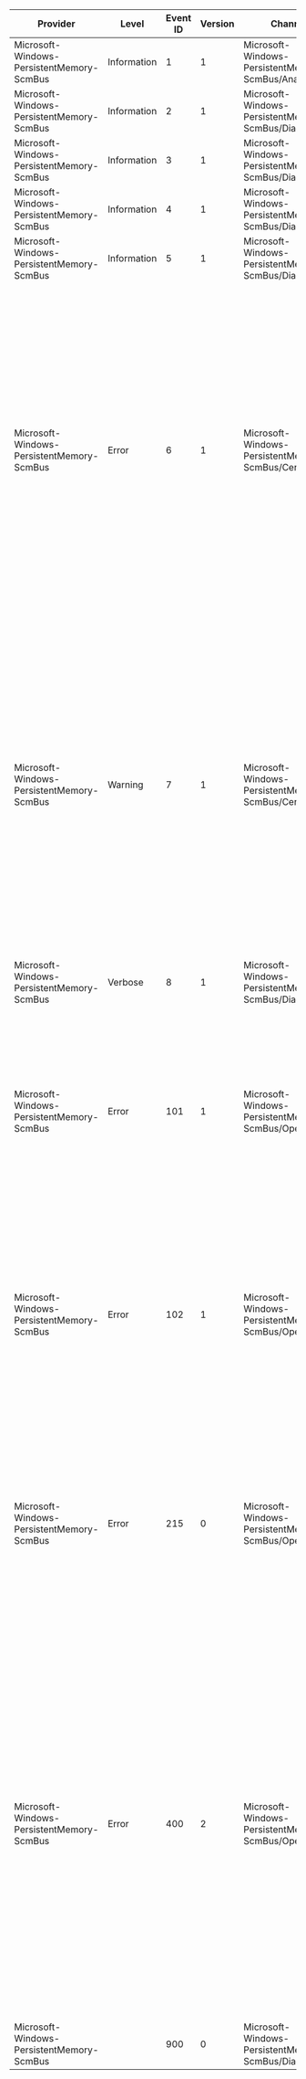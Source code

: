 Provider                                   |  Level        |  Event ID  |  Version  |  Channel                                                  |  Task  |  Opcode  |  Keyword  |  Message
-------------------------------------------|---------------|------------|-----------|-----------------------------------------------------------|--------|----------|-----------|---------------------------------------------------------------------------------------------------------------------------------------------------------------------------------------------------------------------------------------------------------------------------------------------------------------------------------------------------------------
Microsoft-Windows-PersistentMemory-ScmBus  |  Information  |  1         |  1        |  Microsoft-Windows-PersistentMemory-ScmBus/Analytic       |        |          |           |  Reported memory resource.
Microsoft-Windows-PersistentMemory-ScmBus  |  Information  |  2         |  1        |  Microsoft-Windows-PersistentMemory-ScmBus/Diagnose       |        |          |           |  Dispatching an IOCTL.
Microsoft-Windows-PersistentMemory-ScmBus  |  Information  |  3         |  1        |  Microsoft-Windows-PersistentMemory-ScmBus/Diagnose       |        |          |           |  Completing a non-read/write request.
Microsoft-Windows-PersistentMemory-ScmBus  |  Information  |  4         |  1        |  Microsoft-Windows-PersistentMemory-ScmBus/Diagnose       |        |          |           |  Dispatching a PnP request.
Microsoft-Windows-PersistentMemory-ScmBus  |  Information  |  5         |  1        |  Microsoft-Windows-PersistentMemory-ScmBus/Diagnose       |        |          |           |  Completing a PnP request.
Microsoft-Windows-PersistentMemory-ScmBus  |  Error        |  6         |  1        |  Microsoft-Windows-PersistentMemory-ScmBus/Certification  |        |          |           |  The firmware on this computer is not compliant with the industry standards required for storage-class memory support. Some storage-class memory devices on this computer will not work properly.             Click on the Details tab to see more information about this error.
Microsoft-Windows-PersistentMemory-ScmBus  |  Warning      |  7         |  1        |  Microsoft-Windows-PersistentMemory-ScmBus/Certification  |        |          |           |  The firmware on this computer is not fully compliant with the industry standards required for storage-class memory support. Storage-class memory devices on this computer may not work properly.             Click on the Details tab to see more information about this warning.
Microsoft-Windows-PersistentMemory-ScmBus  |  Verbose      |  8         |  1        |  Microsoft-Windows-PersistentMemory-ScmBus/Diagnose       |        |          |           |  The header information of the Query ARS Status operation.
Microsoft-Windows-PersistentMemory-ScmBus  |  Error        |  101       |  1        |  Microsoft-Windows-PersistentMemory-ScmBus/Operational    |        |          |           |  The information from Query ARS Status operation indicates that NVDIMM with NfitHandle of {NfitHandle} contains corrupted physical memory locations.
Microsoft-Windows-PersistentMemory-ScmBus  |  Error        |  102       |  1        |  Microsoft-Windows-PersistentMemory-ScmBus/Operational    |        |          |           |  The information from Query Cached ARS BadRanges operation indicates that NVDIMM with NfitHandle of {NfitHandle} contains corrupted physical memory locations.
Microsoft-Windows-PersistentMemory-ScmBus  |  Error        |  215       |  0        |  Microsoft-Windows-PersistentMemory-ScmBus/Operational    |        |          |           |  The driver that enumerates persistent memory devices ran into an error. The information in the Details tab might help Microsoft or your platform vendor diagnose the problem.
Microsoft-Windows-PersistentMemory-ScmBus  |  Error        |  400       |  2        |  Microsoft-Windows-PersistentMemory-ScmBus/Operational    |        |          |           |  Some physical memory locations on the NVDIMM with NfitHandle of {NfitHandle} at the location of {VendorId} are corrupt. In order to protect your computer; Windows will attempt to prevent access to those locations and you may see failures trying to read or write to your data. Contact your hardware vendor to learn what recovery steps are available..
Microsoft-Windows-PersistentMemory-ScmBus  |               |  900       |  0        |  Microsoft-Windows-PersistentMemory-ScmBus/Diagnose       |        |          |           |  SCMBUS {DeviceGuid} logged:                           {Message}